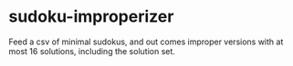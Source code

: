 # sudoku-improperizer
Feed a csv of minimal sudokus, and out comes improper versions with at most 16 solutions, including the solution set.
